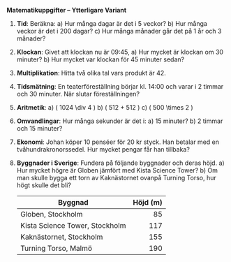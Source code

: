 **Matematikuppgifter – Ytterligare Variant**

1. **Tid**: Beräkna:
   a) Hur många dagar är det i 5 veckor?
   b) Hur många veckor är det i 200 dagar?
   c) Hur många månader går det på 1 år och 3 månader?

2. **Klockan**: Givet att klockan nu är 09:45,
   a) Hur mycket är klockan om 30 minuter?
   b) Hur mycket var klockan för 45 minuter sedan?

3. **Multiplikation**: Hitta två olika tal vars produkt är 42.

4. **Tidsmätning**: En teaterföreställning börjar kl. 14:00 och varar i 2 timmar och 30 minuter. När slutar föreställningen?

5. **Aritmetik**:
   a) \( 1024 \div 4 \)
   b) \( 512 + 512 \)
   c) \( 500 \times 2 \)

6. **Omvandlingar**: Hur många sekunder är det i:
   a) 15 minuter?
   b) 2 timmar och 15 minuter?

7. **Ekonomi**: Johan köper 10 penséer för 20 kr styck. Han betalar med en tvåhundrakronorssedel. Hur mycket pengar får han tillbaka?

8. **Byggnader i Sverige**: Fundera på följande byggnader och deras höjd.
   a) Hur mycket högre är Globen jämfört med Kista Science Tower?
   b) Om man skulle bygga ett torn av Kaknästornet ovanpå Turning Torso, hur högt skulle det bli?

   | Byggnad                | Höjd (m) |
   |------------------------|--------:|
   | Globen, Stockholm      | 85       |
   | Kista Science Tower, Stockholm | 117      |
   | Kaknästornet, Stockholm | 155     |
   | Turning Torso, Malmö   | 190      |
